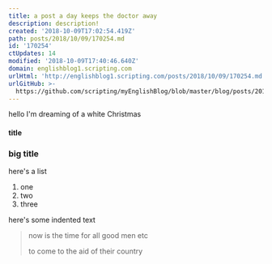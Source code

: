 ```yaml
---
title: a post a day keeps the doctor away
description: description!
created: '2018-10-09T17:02:54.419Z'
path: posts/2018/10/09/170254.md
id: '170254'
ctUpdates: 14
modified: '2018-10-09T17:40:46.640Z'
domain: englishblog1.scripting.com
urlHtml: 'http://englishblog1.scripting.com/posts/2018/10/09/170254.md'
urlGitHub: >-
  https://github.com/scripting/myEnglishBlog/blob/master/blog/posts/2018/10/09/170254.md
---
```

hello I'm dreaming of a white Christmas

#### title

### big title

here's a list

1.  one
2.  two
3.  three

here's some indented text

> now is the time for all good men etc
>
> to come to the aid of their country